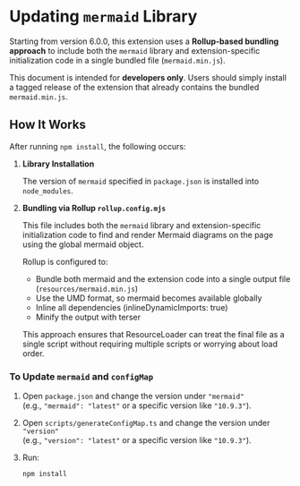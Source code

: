 # Updating `mermaid` Library

Starting from version 6.0.0, this extension uses a **Rollup-based bundling approach** to include both the `mermaid` library and extension-specific initialization code in a single bundled file (`mermaid.min.js`).

This document is intended for **developers only**. Users should simply install a tagged release of the extension that already contains the bundled `mermaid.min.js`.


## How It Works

After running `npm install`, the following occurs:

1. **Library Installation**  

   The version of `mermaid` specified in `package.json` is installed into `node_modules`.

2. **Bundling via Rollup `rollup.config.mjs`**  

   This file includes both the `mermaid` library and extension-specific initialization code to find and render Mermaid diagrams on the page using the global mermaid object.

    Rollup is configured to:

    - Bundle both mermaid and the extension code into a single output file (`resources/mermaid.min.js`)
    - Use the UMD format, so mermaid becomes available globally
    - Inline all dependencies (inlineDynamicImports: true)
    - Minify the output with terser

    This approach ensures that ResourceLoader can treat the final file as a single script without requiring multiple scripts or worrying about load order.

### To Update `mermaid` and `configMap`

1. Open `package.json` and change the version under `"mermaid"`  
   (e.g., `"mermaid": "latest"` or a specific version like `"10.9.3"`).

2. Open `scripts/generateConfigMap.ts` and change the version under `"version"`  
   (e.g., `"version": "latest"` or a specific version like `"10.9.3"`).

3. Run:

   ```bash
   npm install
   ```
